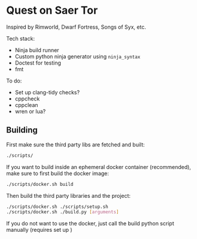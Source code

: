# Quest on Saer Tor

Inspired by Rimworld, Dwarf Fortress, Songs of Syx, etc.

Tech stack:

* Ninja build runner
* Custom python ninja generator using `ninja_syntax`
* Doctest for testing
* fmt

To do:

* Set up clang-tidy checks?
* cppcheck
* cppclean
* wren or lua?

## Building

First make sure the third party libs are fetched and built:

```sh
./scripts/
```

If you want to build inside an ephemeral docker container (recommended), make sure to first build the docker image:

```sh
./scripts/docker.sh build
```

Then build the third party libraries and the project:

```sh
./scripts/docker.sh ./scripts/setup.sh
./scripts/docker.sh ./build.py [arguments]
```

If you do not want to use the docker, just call the build python script manually (requires set up )

